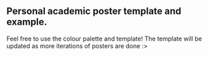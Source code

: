 ## Personal academic poster template and example.

Feel free to use the colour palette and template! The template will be updated as more iterations of posters are done :>

